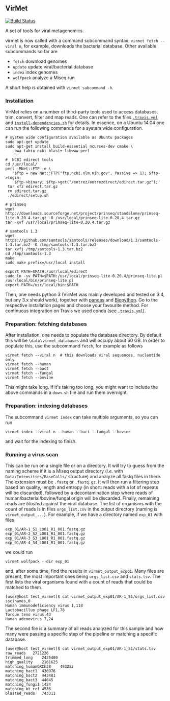 VirMet
------

[![Build Status](https://travis-ci.org/ozagordi/VirMet.svg?branch=master)](https://travis-ci.org/ozagordi/VirMet)

A set of tools for viral metagenomics.

virmet is now called with a command subcommand
syntax: `virmet fetch --viral n`, for example, downloads the bacterial
database. Other available subcommands so far are

- `fetch`               download genomes
- `update`              update viral/bacterial database
- `index`               index genomes
- `wolfpack`            analyze a Miseq run

A short help is obtained with `virmet subcommand -h`.

### Installation
VirMet relies on a number of third-party tools used to access databases, trim,
convert, filter and map reads. One can refer to the files [`.travis.yml`](./.travis.yml)
and [`install-dependencies.sh`](./install-dependencies.sh) for details. In
essence, on a Ubuntu 14.04 one can run the following commands for a system wide
configuration.

    # system wide configuration available as Ubuntu packages
    sudo apt-get update
    sudo apt-get install build-essential ncurses-dev cmake \
        bwa tabix ncbi-blast+ libwww-perl

    #  NCBI edirect tools
    cd /usr/local/
    perl -MNet::FTP -e \
       '$ftp = new Net::FTP("ftp.ncbi.nlm.nih.gov", Passive => 1); $ftp->login;
        $ftp->binary; $ftp->get("/entrez/entrezdirect/edirect.tar.gz");'
     tar xfz edirect.tar.gz
     rm edirect.tar.gz
     ./edirect/setup.sh

    # prinseq
    wget http://downloads.sourceforge.net/project/prinseq/standalone/prinseq-lite-0.20.4.tar.gz -O /usr/local/prinseq-lite-0.20.4.tar.gz
    tar -xvf /usr/local/prinseq-lite-0.20.4.tar.gz

    # samtools 1.3
    wget https://github.com/samtools/samtools/releases/download/1.3/samtools-1.3.tar.bz2 -O /tmp/samtools-1.3.tar.bz2
    tar xvfj /tmp/samtools-1.3.tar.bz2
    cd /tmp/samtools-1.3
    make
    sudo make prefix=/usr/local install

    export PATH=$PATH:/usr/local/edirect
    sudo ln -sv PATH=$PATH:/usr/local/prinseq-lite-0.20.4/prinseq-lite.pl /usr/local/bin/prinseq-lite.pl
    export PATH=/usr/local/bin:$PATH

Then, one needs python 3 (VirMet was mainly developed and tested on 3.4, but
any 3.x should work), together with [pandas](http://pandas.pydata.org) and
[Biopython](http://biopython.org/wiki/Main_Page). Go to the respective
installation pages and choose your favourite method. For continuous
integration on Travis we used conda (see [`.travis.yml`](./.travis.yml)).


### Preparation: fetching databases

After installation, one needs to populate the database directory. By default
this will be `\data\virmet_databases` and will occupy about 60 GB. In order to
populate this, use the subcommand `fetch`, for example as follows

    virmet fetch --viral n  # this downloads viral sequences, nucleotide only
    virmet fetch --human
    virmet fetch --bact
    virmet fetch --fungal
    virmet fetch --bovine

This might take long. If it's taking too long, you might want to include the
above commands in a `down.sh` file and run them overnight.


### Preparation: indexing databases

The subcommand `virmet index` can take multiple arguments, so you can run

    virmet index --viral n --human --bact --fungal --bovine

and wait for the indexing to finish.


### Running a virus scan

This can be run on a single file or on a directory. It will try to guess from
the naming scheme if it is a Miseq output directory (_i.e._ with
`Data/Intensities/BaseCalls/` structure) and analyze all fastq files in there.
The extension must be `.fastq` or `.fastq.gz`. It will then run a filtering
step based on quality, length and entropy (in short: reads with a lot of
repeats will be discarded), followed by a decontamination step where reads
of human/bacterial/bovine/fungal origin will be discarded. Finally, remaining
reads are _blasted_ against the viral database. The list of organisms with the
count of reads is in files `orgs_list.csv` in the output directory
(naming is `virmet_output_...`). For example, if we have a directory named
`exp_01` with files

    exp_01/AR-1_S1_L001_R1_001.fastq.gz
    exp_01/AR-2_S2_L001_R1_001.fastq.gz
    exp_01/AR-3_S3_L001_R1_001.fastq.gz
    exp_01/AR-4_S4_L001_R1_001.fastq.gz

we could run

    virmet wolfpack --dir exp_01

and, after some time, find the results in `virmet_output_exp01`. Many files are
present, the most important ones being `orgs_list.csv` and `stats.tsv`. The
first lists the viral organisms found with a count of reads that could be
matched to them.

    [user@host test_virmet]$ cat virmet_output_exp01/AR-1_S1/orgs_list.csv
    sscinames,0
    Human immunodeficiency virus 1,118
    Lactobacillus phage LF1,78
    Torque teno virus,43
    Human adenovirus 7,24

The second file is a summary of all reads analyzed for this sample and how many
were passing a specific step of the pipeline or matching a specific database.

    [user@host test_virmet]$ cat virmet_output_exp01/AR-1_S1/stats.tsv
    raw_reads	2721226
    trimmed_long	2425400
    high_quality	2161625
    matching_humanGRCh38	493252
    matching_bact1	430976
    matching_bact2	443481
    matching_bact3	44645
    matching_fungi1	1424
    matching_bt_ref	4536
    blasted_reads	743311
